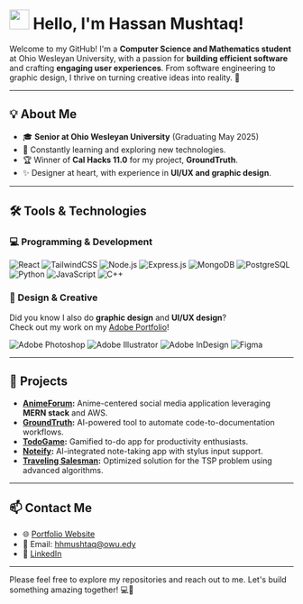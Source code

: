 #  <img src="https://media.giphy.com/media/hvRJCLFzcasrR4ia7z/giphy.gif" width="35"> Hello, I'm Hassan Mushtaq!

Welcome to my GitHub! I'm a **Computer Science and Mathematics student** at Ohio Wesleyan University, with a passion for **building efficient software** and crafting **engaging user experiences**. From software engineering to graphic design, I thrive on turning creative ideas into reality. 🚀

---

## 💡 About Me
- 🎓 **Senior at Ohio Wesleyan University** (Graduating May 2025)  
- 🔭 Constantly learning and exploring new technologies.  
- 🏆 Winner of **Cal Hacks 11.0** for my project, **GroundTruth**.  
- ✨ Designer at heart, with experience in **UI/UX and graphic design**.  

---

## 🛠️ Tools & Technologies  

### 💻 Programming & Development  
![React](https://img.shields.io/badge/-React-61DAFB?style=for-the-badge&logo=react&logoColor=white)
![TailwindCSS](https://img.shields.io/badge/-TailwindCSS-06B6D4?style=for-the-badge&logo=tailwindcss&logoColor=white)
![Node.js](https://img.shields.io/badge/-Node.js-339933?style=for-the-badge&logo=node.js&logoColor=white)
![Express.js](https://img.shields.io/badge/-Express.js-000000?style=for-the-badge&logo=express&logoColor=white)
![MongoDB](https://img.shields.io/badge/-MongoDB-47A248?style=for-the-badge&logo=mongodb&logoColor=white)
![PostgreSQL](https://img.shields.io/badge/-PostgreSQL-336791?style=for-the-badge&logo=postgresql&logoColor=white)
![Python](https://img.shields.io/badge/-Python-3776AB?style=for-the-badge&logo=python&logoColor=white)
![JavaScript](https://img.shields.io/badge/-JavaScript-F7DF1E?style=for-the-badge&logo=javascript&logoColor=black)
![C++](https://img.shields.io/badge/-C++-00599C?style=for-the-badge&logo=c%2B%2B&logoColor=white)

### 🎨 Design & Creative  
Did you know I also do **graphic design** and **UI/UX design**?  
Check out my work on my [Adobe Portfolio](https://hhmushtaq.myportfolio.com/)!

![Adobe Photoshop](https://img.shields.io/badge/-Adobe%20Photoshop-31A8FF?style=for-the-badge&logo=adobephotoshop&logoColor=white)
![Adobe Illustrator](https://img.shields.io/badge/-Adobe%20Illustrator-FF9A00?style=for-the-badge&logo=adobeillustrator&logoColor=white)
![Adobe InDesign](https://img.shields.io/badge/-Adobe%20InDesign-FF3366?style=for-the-badge&logo=adobeindesign&logoColor=white)
![Figma](https://img.shields.io/badge/-Figma-F24E1E?style=for-the-badge&logo=figma&logoColor=white)

---

## 🚀 Projects  

- **[AnimeForum](https://github.com/HassanMushtaq524/AnimeForum/):** Anime-centered social media application leveraging **MERN stack** and AWS.  
- **[GroundTruth](https://github.com/HassanMushtaq524/groundtruth/):** AI-powered tool to automate code-to-documentation workflows.  
- **[TodoGame](https://github.com/HassanMushtaq524/TodoGame/):** Gamified to-do app for productivity enthusiasts.  
- **[Noteify](https://github.com/HassanMushtaq524/Noteify/):** AI-integrated note-taking app with stylus input support.  
- **[Traveling Salesman](https://github.com/Hassanmushtaq524/TravelingSalesman):** Optimized solution for the TSP problem using advanced algorithms.  

---

## 📫 Contact Me  
- 🌐 [Portfolio Website](https://hassanmushtaq.netlify.app/)  
- 📧 Email: [hhmushtaq@owu.edy](mailto:hhmushtaq@owu.edu)  
- 💼 [LinkedIn](https://www.linkedin.com/in/hassan-mushtaq-3a5143230/)  

---

Please feel free to explore my repositories and reach out to me. Let's build something amazing together! 💻🎨
